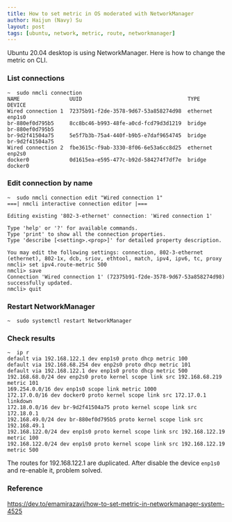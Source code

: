 ```yaml
---
title: How to set metric in OS moderated with NetworkManager
author: Haijun (Navy) Su
layout: post
tags: [ubuntu, network, metric, route, networkmanager]
---
```


Ubuntu 20.04 desktop is using NetworkManager. Here is how to change the metric on CLI.

### List connections

```shell
~  sudo nmcli connection                                                                                                                                                                                      
NAME                UUID                                  TYPE      DEVICE
Wired connection 1  72375b91-f2de-3578-9d67-53a858274d98  ethernet  enp1s0  
br-880ef0d795b5     8cc8bc46-b993-48fe-a0cd-fcd79d3d1219  bridge    br-880ef0d795b5
br-9d2f41504a75     5e5f7b3b-75a4-440f-b9b5-e7daf9654745  bridge    br-9d2f41504a75
Wired connection 2  fbe3615c-f9ab-3330-8f06-6e53a6cc8d25  ethernet  enp2s0 
docker0             0d1615ea-e595-477c-b92d-584274f7df7e  bridge    docker0  
```

### Edit connection by name

```shell
~  sudo nmcli connection edit "Wired connection 1" 
===| nmcli interactive connection editor |=== 

Editing existing '802-3-ethernet' connection: 'Wired connection 1'

Type 'help' or '?' for available commands. 
Type 'print' to show all the connection properties. 
Type 'describe [<setting>.<prop>]' for detailed property description.  
    
You may edit the following settings: connection, 802-3-ethernet (ethernet), 802-1x, dcb, sriov, ethtool, match, ipv4, ipv6, tc, proxy   
nmcli> set ipv4.route-metric 500 
nmcli> save   
Connection 'Wired connection 1' (72375b91-f2de-3578-9d67-53a858274d98) successfully updated.  
nmcli> quit    
```

### Restart NetworkManager

```shell
~  sudo systemctl restart NetworkManager 
```

### Check results

```shell
~  ip r 
default via 192.168.122.1 dev enp1s0 proto dhcp metric 100                                                 
default via 192.168.68.254 dev enp2s0 proto dhcp metric 101                                                  
default via 192.168.122.1 dev enp1s0 proto dhcp metric 500                                                 
192.168.68.0/24 dev enp2s0 proto kernel scope link src 192.168.68.219 metric 101                               
169.254.0.0/16 dev enp1s0 scope link metric 1000                                                           
172.17.0.0/16 dev docker0 proto kernel scope link src 172.17.0.1 linkdown                                  
172.18.0.0/16 dev br-9d2f41504a75 proto kernel scope link src 172.18.0.1                                   
192.168.49.0/24 dev br-880ef0d795b5 proto kernel scope link src 192.168.49.1                               
192.168.122.0/24 dev enp1s0 proto kernel scope link src 192.168.122.19 metric 100                          
192.168.122.0/24 dev enp1s0 proto kernel scope link src 192.168.122.19 metric 500 
```

The routes for 192.168.122.1 are duplicated. After disable the device `enp1s0` and re-enable it, problem solved.


### Reference
<https://dev.to/emamirazavi/how-to-set-metric-in-networkmanager-system-4525>
